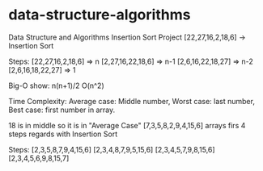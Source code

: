 # data-structure-algorithms
Data Structure and Algorithms
Insertion Sort Project
[22,27,16,2,18,6] -> Insertion Sort

Steps:
[22,27,16,2,18,6] => n
[2,27,16,22,18,6] => n-1
[2,6,16,22,18,27] => n-2
[2,6,16,18,22,27] => 1

Big-O show: n(n+1)/2 O(n^2)

Time Complexity: Average case: Middle number,
Worst case: last number, 
Best case: first number in array.

18 is in middle so it is in "Average Case"
[7,3,5,8,2,9,4,15,6] arrays firs 4 steps regards with Insertion Sort

Steps:
[2,3,5,8,7,9,4,15,6]
[2,3,4,8,7,9,5,15,6]
[2,3,4,5,7,9,8,15,6]
[2,3,4,5,6,9,8,15,7]
